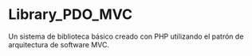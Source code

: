 # Library_PDO_MVC
Un sistema de biblioteca básico creado con PHP utilizando el patrón de arquitectura de software MVC.
